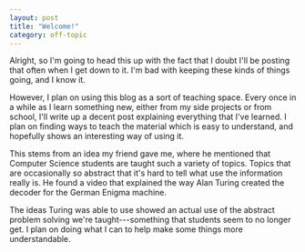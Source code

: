 ```yaml
---
layout: post
title: "Welcome!"
category: off-topic
---
```


Alright, so I'm going to head this up with the fact that I doubt I'll be
posting that often when I get down to it. I'm bad with keeping these kinds of
things going, and I know it.

However, I plan on using this blog as a sort of teaching space. Every once in a
while as I learn something new, either from my side projects or from school,
I'll write up a decent post explaining everything that I've learned. I plan on
finding ways to teach the material which is easy to understand, and hopefully
shows an interesting way of using it.

This stems from an idea my friend gave me, where he mentioned that Computer
Science students are taught such a variety of topics. Topics that are
occasionally so abstract that it's hard to tell what use the information really
is. He found a video that explained the way Alan Turing created the decoder for
the German Enigma machine. 

The ideas Turing was able to use showed an actual use of the abstract problem
solving we're taught---something that students seem to no longer get. I plan
on doing what I can to help make some things more understandable.
